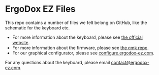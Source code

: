 # ErgoDox EZ Files

This repo contains a number of files we felt belong on GitHub, like the schematic for the keyboard etc.

* For more information about the keyboard, please see [the official website](http://www.ergodox-ez.com).
* For more information about the firmware, please see [the qmk repo](https://github.com/jackhumbert/qmk_firmware).
* For our graphical configurator, please see [configure.ergodox-ez.com](http://configure.ergodox-ez.com).

For any questions about the keyboard, please email [contact@ergodox-ez.com](mailto:contact@ergodox-ez.com).
